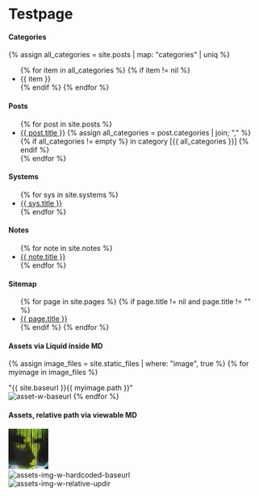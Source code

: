 # Testpage

#### Categories
{% assign all_categories = site.posts | map: "categories" | uniq %}
<ul>
{% for item in all_categories %}
{% if item != nil %}
    <li>
    {{ item }}
    </li>
{% endif %}
{% endfor %}
</ul>

#### Posts
<ul>
  {% for post in site.posts %}
    <li>
      <a href="{{ site.baseurl }}{{ post.url }}">{{ post.title }}</a>
        {% assign all_categories = post.categories | join; "," %}
        {% if all_categories != empty %} in category [{{ all_categories }}] {% endif %}
    </li>
  {% endfor %}
</ul>

#### Systems
<ul>
  {% for sys in site.systems %}
    <li>
      <a href="{{ site.baseurl }}{{ sys.url }}">{{ sys.title }}</a>
    </li>
  {% endfor %}
</ul>

#### Notes
<ul>
  {% for note in site.notes %}
    <li>
      <a href="{{ site.baseurl }}{{ note.url }}">{{ note.title }}</a>
    </li>
  {% endfor %}
</ul>

#### Sitemap
<ul>
  {% for page in site.pages %}
  {% if page.title != nil and page.title != "" %}
    <li>
      <a href="{{ site.baseurl }}{{ page.url }}">{{ page.title }}</a>
    </li>
  {% endif %}
  {% endfor %}
</ul>

#### Assets via Liquid inside MD 
{% assign image_files = site.static_files | where: "image", true %}
{% for myimage in image_files %}
<div>"{{ site.baseurl }}{{ myimage.path }}"</div>
<img src="{{ site.baseurl }}{{ myimage.path }}" alt="asset-w-baseurl" />
{% endfor %} 

#### Assets, relative path via viewable MD  
![assets-img-wo-baseurl](./assets/img/panzertard-sf.jpg)  
![assets-img-w-hardcoded-baseurl](/elitedangerous-notes/assets/img/panzertard-sf.jpg)  
![assets-img-w-relative-updir](/../assets/img/panzertard-sf.jpg)  
